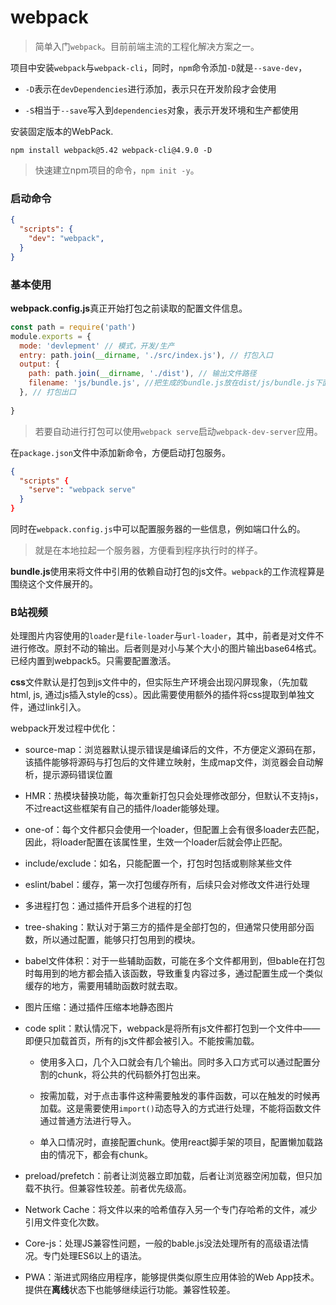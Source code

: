 # webpack

> 简单入门`webpack`。目前前端主流的工程化解决方案之一。

项目中安装`webpack`与`webpack-cli`，同时，`npm`命令添加`-D`就是`--save-dev`，

- `-D`表示在`devDependencies`进行添加，表示只在开发阶段才会使用

- `-S`相当于`--save`写入到`dependencies`对象，表示开发环境和生产都使用

安装固定版本的WebPack.

```shell
npm install webpack@5.42 webpack-cli@4.9.0 -D
```

> 快速建立npm项目的命令，`npm init -y`。

### 启动命令

```json
{
  "scripts": {
    "dev": "webpack",
  }
}
```

### 基本使用

**webpack.config.js**真正开始打包之前读取的配置文件信息。

```js
const path = require('path')
module.exports = {
  mode: 'devlepment' // 模式，开发/生产
  entry: path.join(__dirname, './src/index.js'), // 打包入口
  output: {
    path: path.join(__dirname, './dist'), // 输出文件路径
    filename: 'js/bundle.js', //把生成的bundle.js放在dist/js/bundle.js下面
  }, // 打包出口
  
}
```

> 若要自动进行打包可以使用`webpack serve`启动`webpack-dev-server`应用。

在`package.json`文件中添加新命令，方便启动打包服务。

```json
{
  "scripts" {
    "serve": "webpack serve"
  }
}
```

同时在`webpack.config.js`中可以配置服务器的一些信息，例如端口什么的。

> 就是在本地拉起一个服务器，方便看到程序执行时的样子。

**bundle.js**使用来将文件中引用的依赖自动打包的js文件。`webpack`的工作流程算是围绕这个文件展开的。

### B站视频

处理图片内容使用的`loader`是`file-loader`与`url-loader`，其中，前者是对文件不进行修改。原封不动的输出。后者则是对小与某个大小的图片输出base64格式。已经内置到webpack5。只需要配置激活。

**css**文件默认是打包到js文件中的，但实际生产环境会出现闪屏现象，（先加载html, js, 通过js插入style的css）。因此需要使用额外的插件将css提取到单独文件，通过link引入。

webpack开发过程中优化：

- source-map：浏览器默认提示错误是编译后的文件，不方便定义源码在那，该插件能够将源码与打包后的文件建立映射，生成map文件，浏览器会自动解析，提示源码错误位置

- HMR：热模块替换功能，每次重新打包只会处理修改部分，但默认不支持js，不过react这些框架有自己的插件/loader能够处理。

- one-of：每个文件都只会使用一个loader，但配置上会有很多loader去匹配，因此，将loader配置在该属性里，生效一个loader后就会停止匹配。

- include/exclude：如名，只能配置一个，打包时包括或剔除某些文件

- eslint/babel：缓存，第一次打包缓存所有，后续只会对修改文件进行处理

- 多进程打包：通过插件开启多个进程的打包

- tree-shaking：默认对于第三方的插件是全部打包的，但通常只使用部分函数，所以通过配置，能够只打包用到的模块。

- babel文件体积：对于一些辅助函数，可能在多个文件都用到，但bable在打包时每用到的地方都会插入该函数，导致重复内容过多，通过配置生成一个类似缓存的地方，需要用辅助函数时就去取。

- 图片压缩：通过插件压缩本地静态图片

- code split：默认情况下，webpack是将所有js文件都打包到一个文件中——即便只加载首页，所有的js文件都会被引入。不能按需加载。

  * 使用多入口，几个入口就会有几个输出。同时多入口方式可以通过配置分割的chunk，将公共的代码额外打包出来。
 
  * 按需加载，对于点击事件这种需要触发的事件函数，可以在触发的时候再加载。这是需要使用`import()`动态导入的方式进行处理，不能将函数文件通过普通方法进行导入。
 
  * 单入口情况时，直接配置chunk。使用react脚手架的项目，配置懒加载路由的情况下，都会有chunk。

- preload/prefetch：前者让浏览器立即加载，后者让浏览器空闲加载，但只加载不执行。但兼容性较差。前者优先级高。

- Network Cache：将文件以来的哈希值存入另一个专门存哈希的文件，减少引用文件变化次数。

- Core-js：处理JS兼容性问题，一般的bable.js没法处理所有的高级语法情况。专门处理ES6以上的语法。

- PWA：渐进式网络应用程序，能够提供类似原生应用体验的Web App技术。提供在**离线**状态下也能够继续运行功能。兼容性较差。

